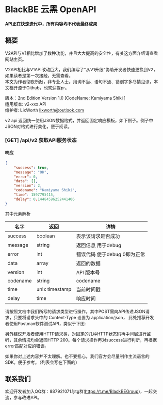 # BlackBE 云黑 OpenAPI

**API正在快速迭代中，所有内容均不代表最终成果**

## 概要

V2API与V1相比增加了数种功能，并且大大提高的安全性，有关这方面介绍请查看网站主页。

V2API相比与V1API改动巨大，我们编写了"从V1升级"协助开发者快速更换到V2，如果读者是第一次接触，无需查看。
<br/>本文为作者彻夜所敲，非专业人士，用词不当、语句不通、错别字多尽情见谅，本文档开源于Github，也欢迎提pr。

版本：2nd Edition Version 1.0 [CodeName: Kamiyama Shiki ] <br/>
适用版本: v2-xxx API <br/>
维护者: LixWorth <lixworth@outlook.com> <br/>

v2 api 返回统一使用JSON数据格式，并返回固定响应模板，如下例子。例子中JSON对格式进行美化，便于阅读。

### [GET] /api/v2 获取API服务状态

#### 响应
```json
{
    "success": true,
    "message": "OK",
    "error": 0,
    "data": [],
    "version": 2,
    "codename": "Kamiyama Shiki",
    "time": 1597795415,
    "delay": 0.14484596252441406
}
```

其中元素解析

|  名字   | 返回 |  详情   |  
|  ----  | ----  | ----  |
| success  | boolean | 表示该请求是否成功 |
| message  | string | 返回信息 用于debug |
| error | int | 错误代码 便于debug 0即为正常 |
| data | array | 返回的数据 |
| version | int | API 版本号 |
| codename | string | codename |
| time | unix timestamp | 当前时间戳 |
| delay | time | 响应时间 | 

请按照文档中我们所写的请求类型进行操作，其中POST需向API传递JSON请求，只要将请求头中的 Content-Type 设置为 application/json，
此处推荐开发者使用Postman软件测试API，类似于下图:


另外建议开发者使用HTTP请求类，对固定的几种HTTP状态码再中间层进行监听，其余情况均会返回HTTP 200。每个请求操作再对success进行判断，再根据error匹配对应的错误。 

如果你对上述内容并不太理解。也不要担心，我们官方会尽量制作主流语言的SDK，便于参考。（列表会写在下面的）

## 联系我们
欢迎开发者加入QQ群：887921071与tg群(https://t.me/BlackBEGroup)，一起交流，参与改进API。